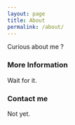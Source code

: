 ```yaml
---
layout: page
title: About
permalink: /about/
---
```


Curious about me ?

### More Information

Wait for it.

### Contact me

Not yet.
